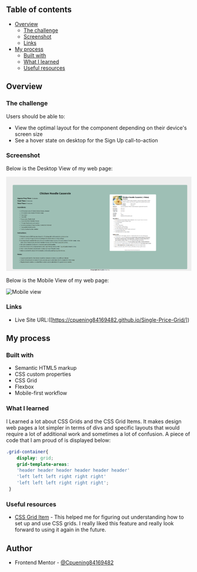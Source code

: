 ## Table of contents

- [Overview](#overview)
  - [The challenge](#the-challenge)
  - [Screenshot](#screenshot)
  - [Links](#links)
- [My process](#my-process)
  - [Built with](#built-with)
  - [What I learned](#what-i-learned)
  - [Useful resources](#useful-resources)


## Overview

### The challenge

Users should be able to:

- View the optimal layout for the component depending on their device's screen size
- See a hover state on desktop for the Sign Up call-to-action

### Screenshot
Below is the Desktop View of my web page:

![Desktop view](/images/betterCSS.png)

Below is the Mobile View of my web page:

![Mobile view](/images/Mobile_View.png)

### Links

- Live Site URL:([https://cpuening84169482.github.io/Single-Price-Grid/])

## My process

### Built with

- Semantic HTML5 markup
- CSS custom properties
- CSS Grid
- Flexbox
- Mobile-first workflow

### What I learned

I Learned a lot about CSS Grids and the CSS Grid Items. It makes design web pages a lot simpler in terms of divs and specific layouts that would require a lot of additional work and sometimes a lot of confusion. A piece of code that I am proud of is displayed below:


```css
.grid-container{
    display: grid;
    grid-template-areas:
    'header header header header header header' 
    'left left left right right right'
    'left left left right right right';
 }
```


### Useful resources

- [CSS Grid Item](https://www.w3schools.com/css/css_grid_item.asp) - This helped me for figuring out understanding how to set up and use CSS grids. I really liked this feature and really look forward to using it again in the future.


## Author
- Frontend Mentor - [@Cpuening84169482](https://www.frontendmentor.io/profile/Cpuening84169482)



